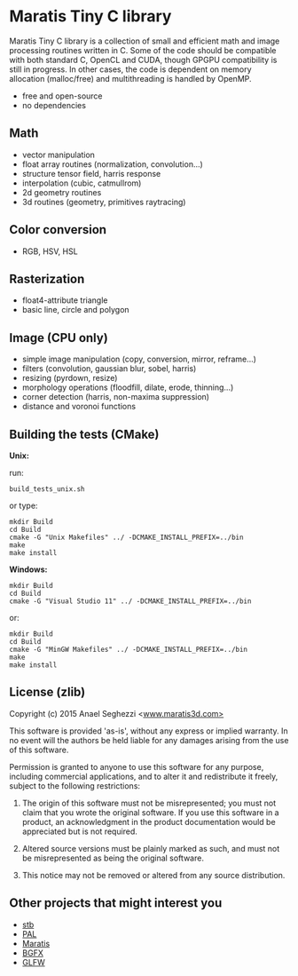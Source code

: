 Maratis Tiny C library
======================

Maratis Tiny C library is a collection of small and efficient math and image processing routines written in C. Some of the code should be compatible with both standard C, OpenCL and CUDA, though GPGPU compatibility is still in progress. In other cases, the code is dependent on memory allocation (malloc/free) and multithreading is handled by OpenMP.

* free and open-source
* no dependencies

Math
----

* vector manipulation
* float array routines (normalization, convolution...)
* structure tensor field, harris response
* interpolation (cubic, catmullrom)
* 2d geometry routines
* 3d routines (geometry, primitives raytracing)

Color conversion
----------------

* RGB, HSV, HSL

Rasterization
-------------

* float4-attribute triangle
* basic line, circle and polygon

Image (CPU only)
----------------

* simple image manipulation (copy, conversion, mirror, reframe...)
* filters (convolution, gaussian blur, sobel, harris)
* resizing (pyrdown, resize)
* morphology operations (floodfill, dilate, erode, thinning...)
* corner detection (harris, non-maxima suppression)
* distance and voronoi functions

Building the tests (CMake)
--------------------------

**Unix:**

run:

    build_tests_unix.sh
    
or type:

    mkdir Build
    cd Build
    cmake -G "Unix Makefiles" ../ -DCMAKE_INSTALL_PREFIX=../bin
    make
    make install

**Windows:**

    mkdir Build
    cd Build
    cmake -G "Visual Studio 11" ../ -DCMAKE_INSTALL_PREFIX=../bin

or:

    mkdir Build
    cd Build
    cmake -G "MinGW Makefiles" ../ -DCMAKE_INSTALL_PREFIX=../bin
    make
    make install

License (zlib)
--------------

Copyright (c) 2015 Anael Seghezzi <www.maratis3d.com>

 This software is provided 'as-is', without any express or implied
 warranty. In no event will the authors be held liable for any damages
 arising from the use of this software.

 Permission is granted to anyone to use this software for any purpose,
 including commercial applications, and to alter it and redistribute it
 freely, subject to the following restrictions:

 1. The origin of this software must not be misrepresented; you must not
    claim that you wrote the original software. If you use this software
    in a product, an acknowledgment in the product documentation would
    be appreciated but is not required.

 2. Altered source versions must be plainly marked as such, and must not
    be misrepresented as being the original software.

 3. This notice may not be removed or altered from any source
    distribution.

Other projects that might interest you
--------------------------------------

* [stb](https://github.com/nothings/stb)
* [PAL](https://github.com/parallella/pal)
* [Maratis](http://www.maratis3d.org)
* [BGFX](https://github.com/bkaradzic/bgfx)
* [GLFW](https://github.com/glfw/glfw)
